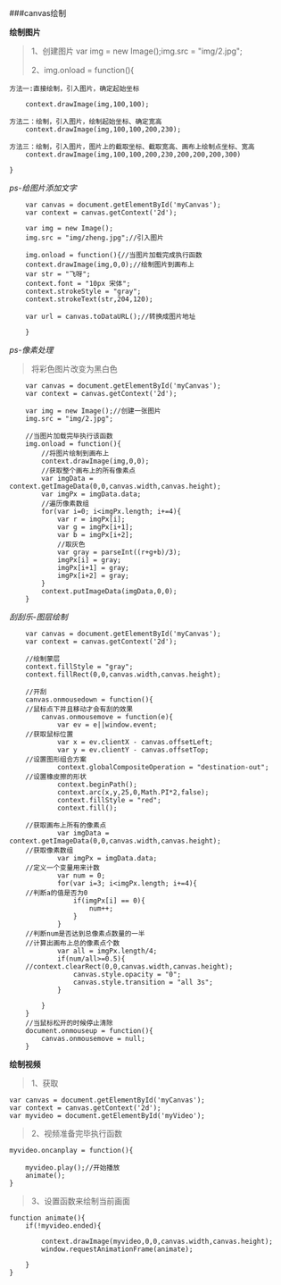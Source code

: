 ###canvas绘制
	
**绘制图片**

>1、创建图片 var img = new Image();img.src = "img/2.jpg";
>
>2、img.onload = function(){

	方法一:直接绘制，引入图片，确定起始坐标
	
		context.drawImage(img,100,100);
		
	方法二：绘制，引入图片，绘制起始坐标、确定宽高	
		context.drawImage(img,100,100,200,230);
		
	方法三：绘制，引入图片，图片上的截取坐标、截取宽高、画布上绘制点坐标、宽高	
		context.drawImage(img,100,100,200,230,200,200,200,300)
		
	}

*ps-给图片添加文字*

		var canvas = document.getElementById('myCanvas');
		var context = canvas.getContext('2d');
	
		var img = new Image();
		img.src = "img/zheng.jpg";//引入图片
	
		img.onload = function(){//当图片加载完成执行函数
		context.drawImage(img,0,0);//绘制图片到画布上
		var str = "飞呀";
		context.font = "10px 宋体";
		context.strokeStyle = "gray";
		context.strokeText(str,204,120);
	
		var url = canvas.toDataURL();//转换成图片地址
		
		}

*ps-像素处理*
	
>将彩色图片改变为黑白色
	
		var canvas = document.getElementById('myCanvas');
		var context = canvas.getContext('2d');
	
		var img = new Image();//创建一张图片
		img.src = "img/2.jpg";
		
		//当图片加载完毕执行该函数
		img.onload = function(){
			//将图片绘制到画布上
			context.drawImage(img,0,0);
			//获取整个画布上的所有像素点
			var imgData = context.getImageData(0,0,canvas.width,canvas.height);
			var imgPx = imgData.data;
			//遍历像素数组
			for(var i=0; i<imgPx.length; i+=4){
				var r = imgPx[i];
				var g = imgPx[i+1];
				var b = imgPx[i+2];
				//取灰色
				var gray = parseInt((r+g+b)/3);
				imgPx[i] = gray;
				imgPx[i+1] = gray;
				imgPx[i+2] = gray;
			}
			context.putImageData(imgData,0,0);
		}		

*刮刮乐-图层绘制*

		var canvas = document.getElementById('myCanvas');
		var context = canvas.getContext('2d');
		
		//绘制蒙层
		context.fillStyle = "gray";
		context.fillRect(0,0,canvas.width,canvas.height);
		
		//开刮
		canvas.onmousedown = function(){
		//鼠标点下并且移动才会有刮的效果
			canvas.onmousemove = function(e){
				var ev = e||window.event;
		//获取鼠标位置
				var x = ev.clientX - canvas.offsetLeft;
				var y = ev.clientY - canvas.offsetTop;
		//设置图形组合方案
				context.globalCompositeOperation = "destination-out";
		//设置橡皮擦的形状
				context.beginPath();
				context.arc(x,y,25,0,Math.PI*2,false);
				context.fillStyle = "red";
				context.fill();
				
		//获取画布上所有的像素点
				var imgData = context.getImageData(0,0,canvas.width,canvas.height);
		//获取像素数组
				var imgPx = imgData.data;
		//定义一个变量用来计数
				var num = 0;
				for(var i=3; i<imgPx.length; i+=4){
		//判断a的值是否为0
					if(imgPx[i] == 0){
						num++;
					}
				}
		//判断num是否达到总像素点数量的一半
		//计算出画布上总的像素点个数
				var all = imgPx.length/4;
				if(num/all>=0.5){
		//context.clearRect(0,0,canvas.width,canvas.height);
					canvas.style.opacity = "0";
					canvas.style.transition = "all 3s";
				}
				
			}
		}
		//当鼠标松开的时候停止清除
		document.onmouseup = function(){
			canvas.onmousemove = null;
		}
		
	

**绘制视频**

>1、获取

	var canvas = document.getElementById('myCanvas');
	var context = canvas.getContext('2d');
	var myvideo = document.getElementById('myVideo');
	
>2、视频准备完毕执行函数
	
	myvideo.oncanplay = function(){
		
		myvideo.play();//开始播放
		animate();
	}

>3、设置函数来绘制当前画面

	function animate(){
		if(!myvideo.ended){
			
			context.drawImage(myvideo,0,0,canvas.width,canvas.height);
			window.requestAnimationFrame(animate);
		
		}
	}	